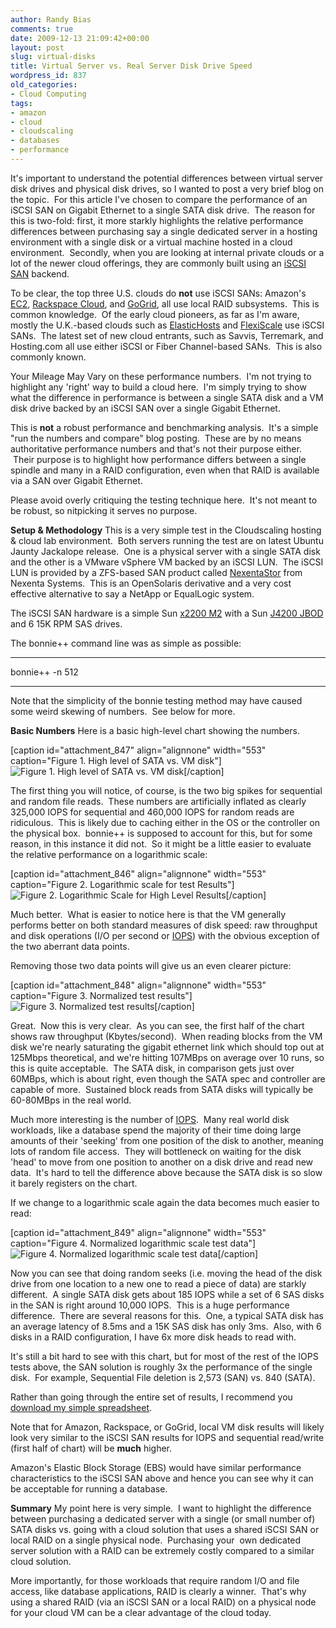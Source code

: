 ```yaml
---
author: Randy Bias
comments: true
date: 2009-12-13 21:09:42+00:00
layout: post
slug: virtual-disks
title: Virtual Server vs. Real Server Disk Drive Speed
wordpress_id: 837
old_categories:
- Cloud Computing
tags:
- amazon
- cloud
- cloudscaling
- databases
- performance
---
```


It's important to understand the potential differences between virtual server disk drives and physical disk drives, so I wanted to post a very brief blog on the topic.  For this article I've chosen to compare the performance of an iSCSI SAN on Gigabit Ethernet to a single SATA disk drive.  The reason for this is two-fold: first, it more starkly highlights the relative performance differences between purchasing say a single dedicated server in a hosting environment with a single disk or a virtual machine hosted in a cloud environment.  Secondly, when you are looking at internal private clouds or a lot of the newer cloud offerings, they are commonly built using an [iSCSI SAN](http://en.wikipedia.org/wiki/Storage_area_network) backend.

To be clear, the top three U.S. clouds do **not** use iSCSI SANs: Amazon's [EC2](http://aws.amazon.com/ec2), [Rackspace Cloud](http://www.rackspacecloud.com), and [GoGrid](http://www.gogrid.com), all use local RAID subsystems.  This is common knowledge.  Of the early cloud pioneers, as far as I'm aware, mostly the U.K.-based clouds such as [ElasticHosts](http://www.elastichosts.com) and [FlexiScale](http://www.flexiscale.com) use iSCSI SANs.  The latest set of new cloud entrants, such as Savvis, Terremark, and Hosting.com all use either iSCSI or Fiber Channel-based SANs.  This is also commonly known.

Your Mileage May Vary on these performance numbers.  I'm not trying to highlight any 'right' way to build a cloud here.  I'm simply trying to show what the difference in performance is between a single SATA disk and a VM disk drive backed by an iSCSI SAN over a single Gigabit Ethernet.

This is **not** a robust performance and benchmarking analysis.  It's a simple "run the numbers and compare" blog posting.  These are by no means authoritative performance numbers and that's not their purpose either.  Their purpose is to highlight how performance differs between a single spindle and many in a RAID configuration, even when that RAID is available via a SAN over Gigabit Ethernet.

Please avoid overly critiquing the testing technique here.  It's not meant to be robust, so nitpicking it serves no purpose.

**Setup & Methodology**
This is a very simple test in the Cloudscaling hosting & cloud lab environment.  Both servers running the test are on latest Ubuntu Jaunty Jackalope release.  One is a physical server with a single SATA disk and the other is a VMware vSphere VM backed by an iSCSI LUN.  The iSCSI LUN is provided by a ZFS-based SAN product called [NexentaStor](http://www.nexenta.com/corp/) from Nexenta Systems.  This is an OpenSolaris derivative and a very cost effective alternative to say a NetApp or EqualLogic system.

The iSCSI SAN hardware is a simple Sun [x2200 M2](http://www.sun.com/servers/x64/x2200/) with a Sun [J4200 JBOD](http://www.sun.com/storage/disk_systems/expansion/4200/) and 6 15K RPM SAS drives.

The bonnie++ command line was as simple as possible:



* * *




bonnie++ -n 512




* * *

Note that the simplicity of the bonnie testing method may have caused some weird skewing of numbers.  See below for more.

**Basic Numbers**
Here is a basic high-level chart showing the numbers.

[caption id="attachment_847" align="alignnone" width="553" caption="Figure 1. High level of SATA vs. VM disk"]![Figure 1. High level of SATA vs. VM disk](/assets/media/2009/12/iscsi-vs-local-disk-pic12-1024x646.png)[/caption]

The first thing you will notice, of course, is the two big spikes for sequential and random file reads.  These numbers are artificially inflated as clearly 325,000 IOPS for sequential and 460,000 IOPS for random reads are ridiculous.  This is likely due to caching either in the OS or the controller on the physical box.  bonnie++ is supposed to account for this, but for some reason, in this instance it did not.  So it might be a little easier to evaluate the relative performance on a logarithmic scale:

[caption id="attachment_846" align="alignnone" width="553" caption="Figure 2. Logarithmic scale for test Results"]![Figure 2. Logarithmic Scale for High Level Results](/assets/media/2009/12/iscsi-vs-local-disk-pic2-1024x646.png)[/caption]

Much better.  What is easier to notice here is that the VM generally performs better on both standard measures of disk speed: raw throughput and disk operations (I/O per second or [IOPS](http://en.wikipedia.org/wiki/IOPS)) with the obvious exception of the two aberrant data points.

Removing those two data points will give us an even clearer picture:

[caption id="attachment_848" align="alignnone" width="553" caption="Figure 3. Normalized test results"]![Figure 3. Normalized test results](/assets/media/2009/12/iscsi-vs-local-disk-pic3-1024x646.png)[/caption]

Great.  Now this is very clear.  As you can see, the first half of the chart shows raw throughput (Kbytes/second).  When reading blocks from the VM disk we're nearly saturating the gigabit ethernet link which should top out at 125Mbps theoretical, and we're hitting 107MBps on average over 10 runs, so this is quite acceptable.  The SATA disk, in comparison gets just over 60MBps, which is about right, even though the SATA spec and controller are capable of more.  Sustained block reads from SATA disks will typically be 60-80MBps in the real world.

Much more interesting is the number of [IOPS](http://en.wikipedia.org/wiki/IOPS).  Many real world disk workloads, like a database spend the majority of their time doing large amounts of their 'seeking' from one position of the disk to another, meaning lots of random file access.  They will bottleneck on waiting for the disk 'head' to move from one position to another on a disk drive and read new data.  It's hard to tell the difference above because the SATA disk is so slow it barely registers on the chart.

If we change to a logarithmic scale again the data becomes much easier to read:

[caption id="attachment_849" align="alignnone" width="553" caption="Figure 4. Normalized logarithmic scale test data"]![Figure 4. Normalized logarithmic scale test data](/assets/media/2009/12/iscsi-vs-local-disk-pic4-1024x646.png)[/caption]

Now you can see that doing random seeks (i.e. moving the head of the disk drive from one location to a new one to read a piece of data) are starkly different.  A single SATA disk gets about 185 IOPS while a set of 6 SAS disks in the SAN is right around 10,000 IOPS.  This is a huge performance difference.  There are several reasons for this.  One, a typical SATA disk has an average latency of 8.5ms and a 15K SAS disk has only 3ms.  Also, with 6 disks in a RAID configuration, I have 6x more disk heads to read with.

It's still a bit hard to see with this chart, but for most of the rest of the IOPS tests above, the SAN solution is roughly 3x the performance of the single disk.  For example, Sequential File deletion is 2,573 (SAN) vs. 840 (SATA).

Rather than going through the entire set of results, I recommend you [download my simple spreadsheet](http://cloudscaling.com/files/iscsi-vs-local-disk-numbers.xlsx).

Note that for Amazon, Rackspace, or GoGrid, local VM disk results will likely look very similar to the iSCSI SAN results for IOPS and sequential read/write (first half of chart) will be **much** higher.

Amazon's Elastic Block Storage (EBS) would have similar performance characteristics to the iSCSI SAN above and hence you can see why it can be acceptable for running a database.

**Summary**
My point here is very simple.  I want to highlight the difference between purchasing a dedicated server with a single (or small number of) SATA disks vs. going with a cloud solution that uses a shared iSCSI SAN or local RAID on a single physical node.  Purchasing your  own dedicated server solution with a RAID can be extremely costly compared to a similar cloud solution.

More importantly, for those workloads that require random I/O and file access, like database applications, RAID is clearly a winner.  That's why using a shared RAID (via an iSCSI SAN or a local RAID) on a physical node for your cloud VM can be a clear advantage of the cloud today.
